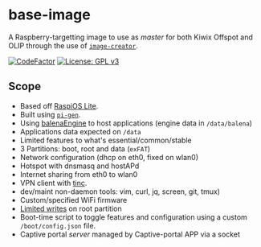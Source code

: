 # base-image

A Raspberry-targetting image to use as *master* for both Kiwix Offspot and OLIP through the use of [`image-creator`](https://github.com/offspot/image-creator).

[![CodeFactor](https://www.codefactor.io/repository/github/offspot/base-image/badge)](https://www.codefactor.io/repository/github/offspot/base-image)
[![License: GPL v3](https://img.shields.io/badge/License-GPLv3-blue.svg)](https://www.gnu.org/licenses/gpl-3.0)

## Scope

- Based off [RaspiOS Lite](https://www.raspberrypi.com/software/).
- Built using [`pi-gen`](https://github.com/RPi-Distro/pi-gen).
- Using [balenaEngine](https://www.balena.io/engine/) to host applications (engine data in `/data/balena`)
- Applications data expected on `/data`
- Limited features to what's essential/common/stable
 - 3 Partitions: boot, root and data (`exFAT`)
 - Network configuration (dhcp on eth0, fixed on wlan0)
 - Hotspot with dnsmasq and hostAPd
 - Internet sharing from eth0 to wlan0
 - VPN client with [tinc](https://tinc-vpn.org/).
 - dev/maint non-daemon tools: vim, curl, jq, screen, git, tmux)
 - Custom/specified WiFi firmware
- [Limited writes](https://github.com/RaspAP/raspap-tools/blob/main/raspian_min_write.sh) on root partition
- Boot-time script to toggle features and configuration using a custom `/boot/config.json` file.
- Captive portal *server* managed by Captive-portal APP via a socket
